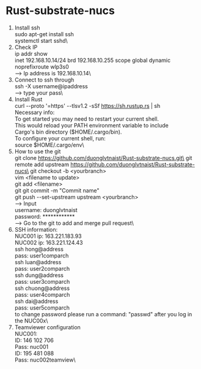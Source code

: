 # Rust-substrate-nucs

1. Install ssh\
sudo apt-get install ssh\
systemctl start sshd\
2. Check IP\
ip addr show\
inet 192.168.10.14/24 brd 192.168.10.255 scope global dynamic noprefixroute wlp3s0\
--> Ip address is 192.168.10.14\
3. Connect to ssh through\
ssh -X username@ipaddress\
--> type your pass\
4. Install Rust\
curl --proto '=https' --tlsv1.2 -sSf https://sh.rustup.rs | sh\
Necessary info:\
To get started you may need to restart your current shell.\
This would reload your PATH environment variable to include\
Cargo's bin directory ($HOME/.cargo/bin).\
To configure your current shell, run:\
source $HOME/.cargo/env\
5. How to use the git\
git clone https://github.com/duonglvtnaist/Rust-substrate-nucs.git\
git remote add upstream https://github.com/duonglvtnaist/Rust-substrate-nucs\
git checkout -b \<yourbranch\>\
vim \<filename to update\>\
git add \<filename\>\
git git commit -m "Commit name"\
git push --set-upstream upstream \<yourbranch\>\
--> Input\
 username: duonglvtnaist\
 password: \*\*\*\*\*\*\*\*\*\*\*\*\
--> Go to the git to add and merge pull request\
6. SSH information:\
NUC001 ip: 163.221.183.93\
NUC002 ip: 163.221.124.43\
ssh hong@address\
pass: user1comparch\
ssh luan@address\
pass: user2comparch\
ssh dung@address\
pass: user3comparch\
ssh chuong@address\
pass: user4comparch\
ssh dai@address\
pass: user5comparch\
to change password please run a command: "passwd" after you log in the NUC00x\
7. Teamviewer configuration\
NUC001:\
ID: 146 102 706\
Pass: nuc001\
ID: 195 481 088\
Pass: nuc002teamview\
